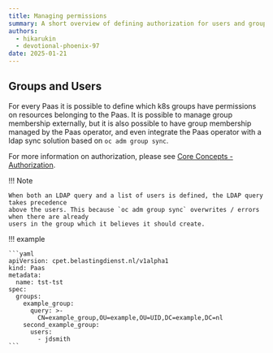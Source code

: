 ```yaml
---
title: Managing permissions
summary: A short overview of defining authorization for users and groups
authors:
  - hikarukin
  - devotional-phoenix-97
date: 2025-01-21
---
```


## Groups and Users

For every Paas it is possible to define which k8s groups have permissions on resources
belonging to the Paas. It is possible to manage group membership externally, but it is
also possible to have group membership managed by the Paas operator, and even integrate
the Paas operator with a ldap sync solution based on `oc adm group sync`.

For more information on authorization, please see [Core Concepts - Authorization](../overview/core_concepts/authorization.md).

!!! Note

    When both an LDAP query and a list of users is defined, the LDAP query takes precedence
    above the users. This because `oc adm group sync` overwrites / errors when there are already
    users in the group which it believes it should create.

!!! example

    ```yaml
    apiVersion: cpet.belastingdienst.nl/v1alpha1
    kind: Paas
    metadata:
      name: tst-tst
    spec:
      groups:
        example_group:
          query: >-
            CN=example_group,OU=example,OU=UID,DC=example,DC=nl
        second_example_group:
          users:
            - jdsmith
    ```
